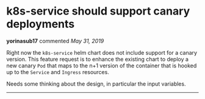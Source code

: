 # k8s-service should support canary deployments

**yorinasub17** commented *May 31, 2019*

Right now the `k8s-service` helm chart does not include support for a canary version. This feature request is to enhance the existing chart to deploy a new canary `Pod` that maps to the n+1 version of the container that is hooked up to the `Service` and `Ingress` resources.

Needs some thinking about the design, in particular the input variables.
<br />
***


